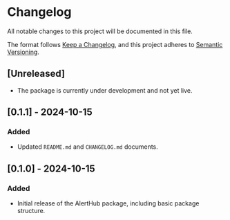 # Changelog

All notable changes to this project will be documented in this file.

The format follows [Keep a Changelog](https://keepachangelog.com/en/1.0.0/), 
and this project adheres to [Semantic Versioning](https://semver.org/spec/v2.0.0.html).

## [Unreleased]
- The package is currently under development and not yet live.

## [0.1.1] - 2024-10-15
### Added
- Updated `README.md` and `CHANGELOG.md` documents.

## [0.1.0] - 2024-10-15
### Added
- Initial release of the AlertHub package, including basic package structure.

